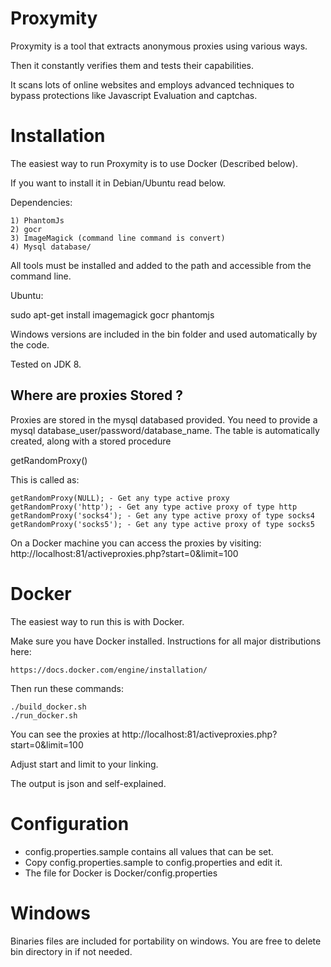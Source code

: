 Proxymity
=========
Proxymity is a tool that extracts anonymous proxies using various ways. 

Then it constantly verifies them and tests their capabilities.

It scans lots of online websites and employs advanced techniques to bypass protections like Javascript Evaluation and captchas.

Installation
============

The easiest way to run Proxymity is to use Docker (Described below).

If you want to install it in Debian/Ubuntu read below.

Dependencies:

    1) PhantomJs
    2) gocr
    3) ImageMagick (command line command is convert)
    4) Mysql database/

All tools must be installed and added to the path and accessible from the command line.

Ubuntu:

sudo apt-get install imagemagick gocr phantomjs

Windows versions are included in the bin folder and used automatically by the code.

Tested on JDK 8.

Where are proxies Stored ?
--------------------------

Proxies are stored in the mysql databased provided. You need to provide a mysql database_user/password/database_name. The table is automatically created, along with a stored procedure

getRandomProxy()

This is called as:

    getRandomProxy(NULL); - Get any type active proxy
    getRandomProxy('http'); - Get any type active proxy of type http
    getRandomProxy('socks4'); - Get any type active proxy of type socks4
    getRandomProxy('socks5'); - Get any type active proxy of type socks5

On a Docker machine you can access the proxies by visiting: http://localhost:81/activeproxies.php?start=0&limit=100

Docker
======
The easiest way to run this is with Docker.

Make sure you have Docker installed. Instructions for all major distributions here:

    https://docs.docker.com/engine/installation/

Then run these commands:

    ./build_docker.sh
    ./run_docker.sh
    
 You can see the proxies at http://localhost:81/activeproxies.php?start=0&limit=100
 
 Adjust start and limit to your linking.
 
 The output is json and self-explained.
 
Configuration
==============
- config.properties.sample contains all values that can be set.
- Copy config.properties.sample to config.properties and edit it.
- The file for Docker is Docker/config.properties

Windows
========

Binaries files are included for portability on windows. You are free to delete bin directory in if not needed.
